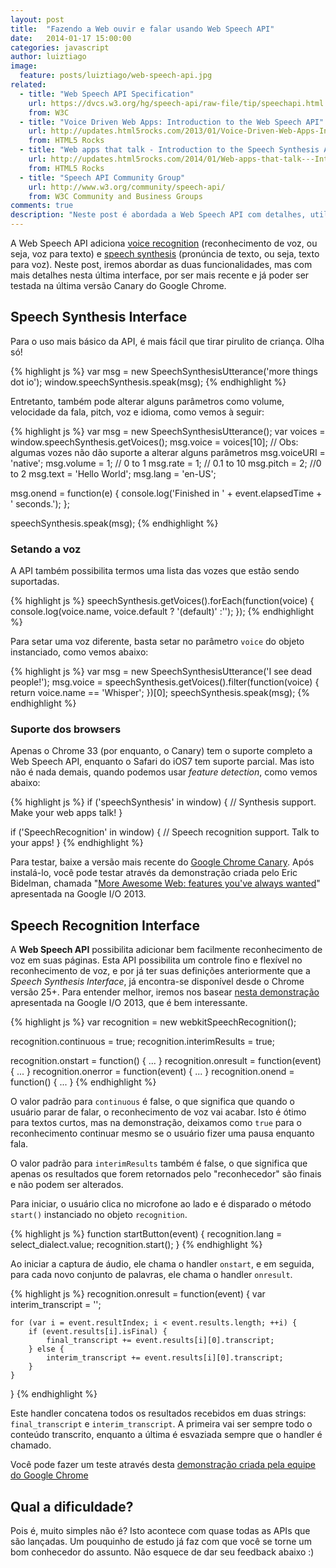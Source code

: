 ```yaml
---
layout: post
title:  "Fazendo a Web ouvir e falar usando Web Speech API"
date:   2014-01-17 15:00:00
categories: javascript
author: luiztiago
image:
  feature: posts/luiztiago/web-speech-api.jpg
related:
  - title: "Web Speech API Specification"
    url: https://dvcs.w3.org/hg/speech-api/raw-file/tip/speechapi.html
    from: W3C
  - title: "Voice Driven Web Apps: Introduction to the Web Speech API"
    url: http://updates.html5rocks.com/2013/01/Voice-Driven-Web-Apps-Introduction-to-the-Web-Speech-API
    from: HTML5 Rocks
  - title: "Web apps that talk - Introduction to the Speech Synthesis API"
    url: http://updates.html5rocks.com/2014/01/Web-apps-that-talk---Introduction-to-the-Speech-Synthesis-API
    from: HTML5 Rocks
  - title: "Speech API Community Group"
    url: http://www.w3.org/community/speech-api/
    from: W3C Community and Business Groups
comments: true
description: "Neste post é abordada a Web Speech API com detalhes, utilizando as interfaces de Speech Synthesis e Voice Recognition."
---
```


A Web Speech API adiciona [voice recognition](https://dvcs.w3.org/hg/speech-api/raw-file/tip/speechapi.html#speechreco-section) (reconhecimento de voz, ou seja, voz para texto) e [speech synthesis](https://dvcs.w3.org/hg/speech-api/raw-file/tip/speechapi.html#tts-section) (pronúncia de texto, ou seja, texto para voz). Neste post, iremos abordar as duas funcionalidades, mas com mais detalhes nesta última interface, por ser mais recente e já poder ser testada na última versão Canary do Google Chrome.

## Speech Synthesis Interface

Para o uso mais básico da API, é mais fácil que tirar pirulito de criança. Olha só!

{% highlight js %}
var msg = new SpeechSynthesisUtterance('more things dot io');
window.speechSynthesis.speak(msg);
{% endhighlight %}

Entretanto, também pode alterar alguns parâmetros como volume, velocidade da fala, pitch, voz e idioma, como vemos à seguir:

{% highlight js %}
var msg = new SpeechSynthesisUtterance();
var voices = window.speechSynthesis.getVoices();
msg.voice = voices[10]; // Obs: algumas vozes não dão suporte a alterar alguns parâmetros
msg.voiceURI = 'native';
msg.volume = 1; // 0 to 1
msg.rate = 1; // 0.1 to 10
msg.pitch = 2; //0 to 2
msg.text = 'Hello World';
msg.lang = 'en-US';

msg.onend = function(e) {
  console.log('Finished in ' + event.elapsedTime + ' seconds.');
};

speechSynthesis.speak(msg);
{% endhighlight %}

### Setando a voz

A API também possibilita termos uma lista das vozes que estão sendo suportadas.

{% highlight js %}
speechSynthesis.getVoices().forEach(function(voice) {
  console.log(voice.name, voice.default ? '(default)' :'');
});
{% endhighlight %}

Para setar uma voz diferente, basta setar no parâmetro `voice` do objeto instanciado, como vemos abaixo:

{% highlight js %}
var msg = new SpeechSynthesisUtterance('I see dead people!');
msg.voice = speechSynthesis.getVoices().filter(function(voice) { return voice.name == 'Whisper'; })[0];
speechSynthesis.speak(msg);
{% endhighlight %}

### Suporte dos browsers

Apenas o Chrome 33 (por enquanto, o Canary) tem o suporte completo a Web Speech API, enquanto o Safari do iOS7 tem suporte parcial. Mas isto não é nada demais, quando podemos usar *feature detection*, como vemos abaixo:

{% highlight js %}
if ('speechSynthesis' in window) {
 // Synthesis support. Make your web apps talk!
}

if ('SpeechRecognition' in window) {
  // Speech recognition support. Talk to your apps!
}
{% endhighlight %}

Para testar, baixe a versão mais recente do [Google Chrome Canary](https://www.google.com/intl/en/chrome/browser/canary.html). Após instalá-lo, você pode testar através da demonstração criada pelo Eric Bidelman, chamada "[More Awesome Web: features you've always wanted](http://www.moreawesomeweb.com/demos/speech_translate.html)" apresentada na Google I/O 2013.

## Speech Recognition Interface

A **Web Speech API** possibilita adicionar bem facilmente reconhecimento de voz em suas páginas. Esta API possibilita um controle fino e flexível no reconhecimento de voz, e por já ter suas definições anteriormente que a *Speech Synthesis Interface*, já encontra-se disponível desde o Chrome versão 25+. Para entender melhor, iremos nos basear [nesta demonstração](http://www.moreawesomeweb.com/demos/speech_translate.html) apresentada na Google I/O 2013, que é bem interessante.

{% highlight js %}
var recognition = new webkitSpeechRecognition();

recognition.continuous = true;
recognition.interimResults = true;

recognition.onstart = function() { ... }
recognition.onresult = function(event) { ... }
recognition.onerror = function(event) { ... }
recognition.onend = function() { ... }
{% endhighlight %}

O valor padrão para `continuous` é false, o que significa que quando o usuário parar de falar, o reconhecimento de voz vai acabar. Isto é ótimo para textos curtos, mas na demonstração, deixamos como `true` para o reconhecimento continuar mesmo se o usuário fizer uma pausa enquanto fala.

O valor padrão para `interimResults` também é false, o que significa que apenas os resultados que forem retornados pelo "reconhecedor" são finais e não podem ser alterados.

Para iniciar, o usuário clica no microfone ao lado e é disparado o método `start()` instanciado no objeto `recognition`.

{% highlight js %}
function startButton(event) {
  recognition.lang = select_dialect.value;
  recognition.start();
}
{% endhighlight %}

Ao iniciar a captura de áudio, ele chama o handler `onstart`, e em seguida, para cada novo conjunto de palavras, ele chama o handler `onresult`.

{% highlight js %}
recognition.onresult = function(event) {
    var interim_transcript = '';

    for (var i = event.resultIndex; i < event.results.length; ++i) {
        if (event.results[i].isFinal) {
            final_transcript += event.results[i][0].transcript;
        } else {
            interim_transcript += event.results[i][0].transcript;
        }
    }
}
{% endhighlight %}

Este handler concatena todos os resultados recebidos em duas strings: `final_transcript` e `interim_transcript`. A primeira vai ser sempre todo o conteúdo transcrito, enquanto a última é esvaziada sempre que o handler é chamado.

Você pode fazer um teste através desta [demonstração criada pela equipe do Google Chrome](https://www.google.com/intl/en/chrome/demos/speech.html)

## Qual a dificuldade?

Pois é, muito simples não é? Isto acontece com quase todas as APIs que são lançadas. Um pouquinho de estudo já faz com que você se torne um bom conhecedor do assunto. Não esquece de dar seu feedback abaixo :)